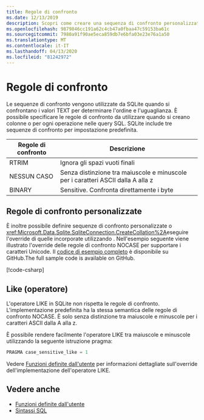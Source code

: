 ```yaml
---
title: Regole di confronto
ms.date: 12/13/2019
description: Scopri come creare una sequenza di confronto personalizzata.
ms.openlocfilehash: 9879846cc191a62c4cb47a0fbaa47c59153ba61c
ms.sourcegitcommit: 7980a91f90ae5eca859db7e6bfa03e23e76a1a50
ms.translationtype: MT
ms.contentlocale: it-IT
ms.lasthandoff: 04/13/2020
ms.locfileid: "81242972"
---
```

# <a name="collation"></a>Regole di confronto

Le sequenze di confronto vengono utilizzate da SQLite quando si confrontano i valori TEXT per determinare l'ordine e l'uguaglianza. È possibile specificare le regole di confronto da utilizzare quando si creano colonne o per ogni operazione nelle query SQL. SQLite include tre sequenze di confronto per impostazione predefinita.

| Regole di confronto | Descrizione                               |
| --------- | ----------------------------------------- |
| RTRIM     | Ignora gli spazi vuoti finali               |
| NESSUN CASO    | Senza distinzione tra maiuscole e minuscole per i caratteri ASCII dalla A alla z |
| BINARY    | Sensitive. Confronta direttamente i byte   |

## <a name="custom-collation"></a>Regole di confronto personalizzate

È inoltre possibile definire sequenze di confronto personalizzate o <xref:Microsoft.Data.Sqlite.SqliteConnection.CreateCollation%2A>eseguire l'override di quelle incorporate utilizzando . Nell'esempio seguente viene illustrato l'override delle regole di confronto NOCASE per supportare i caratteri Unicode. Il [codice di esempio completo](https://github.com/dotnet/docs/blob/master/samples/snippets/standard/data/sqlite/CollationSample/Program.cs) è disponibile su GitHub.The full sample code is available on GitHub.

[!code-csharp[](../../../../samples/snippets/standard/data/sqlite/CollationSample/Program.cs?name=snippet_Collation)]

## <a name="like-operator"></a>Like (operatore)

L'operatore LIKE in SQLite non rispetta le regole di confronto. L'implementazione predefinita ha la stessa semantica delle regole di confronto NOCASE. È solo senza distinzione tra maiuscole e minuscole per i caratteri ASCII dalla A alla z.

È possibile rendere facilmente l'operatore LIKE tra maiuscole e minuscole utilizzando la seguente istruzione pragma:

```sql
PRAGMA case_sensitive_like = 1
```

Vedere [Funzioni definite dall'utente](user-defined-functions.md) per informazioni dettagliate sull'override dell'implementazione dell'operatore LIKE.

## <a name="see-also"></a>Vedere anche

* [Funzioni definite dall'utente](user-defined-functions.md)
* [Sintassi SQL](https://www.sqlite.org/lang.html)
